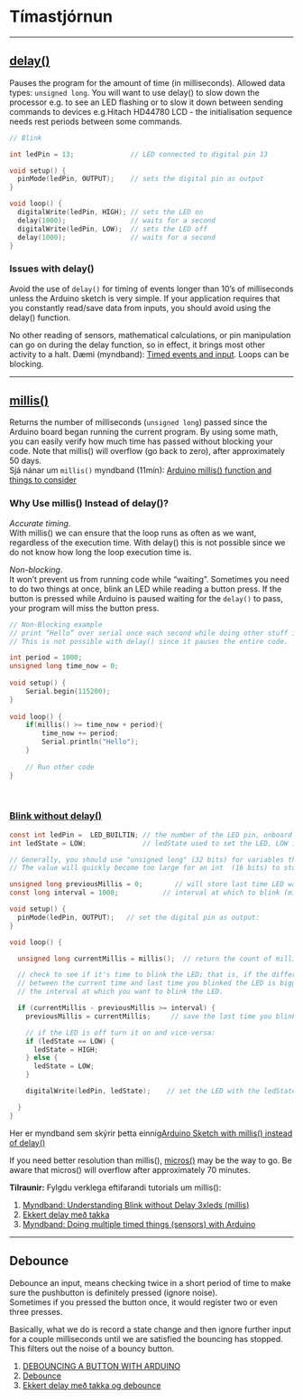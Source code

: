 # Tímastjórnun

---

## [delay()](https://www.arduino.cc/reference/en/language/functions/time/delay/)
Pauses the program for the amount of time (in milliseconds). Allowed data types: `unsigned long`.
You will want to use delay() to slow down the processor e.g. to see an LED flashing or to slow it down between sending commands to devices e.g.Hitach HD44780 LCD - the initialisation sequence needs rest periods between some commands. 

```C
// Blink

int ledPin = 13;              // LED connected to digital pin 13

void setup() {
  pinMode(ledPin, OUTPUT);    // sets the digital pin as output
}

void loop() {
  digitalWrite(ledPin, HIGH); // sets the LED on
  delay(1000);                // waits for a second
  digitalWrite(ledPin, LOW);  // sets the LED off
  delay(1000);                // waits for a second
}
```

### Issues with delay()
Avoid the use of `delay()` for timing of events longer than 10’s of milliseconds unless the Arduino sketch is very simple. If your application requires that you constantly read/save data from inputs, you should avoid using the delay() function. 

No other reading of sensors, mathematical calculations, or pin manipulation can go on during the delay function, so in effect, it brings most other activity to a halt. Dæmi (myndband):  [Timed events and input](https://youtu.be/V27nRZO2-Bk?t=136).  Loops can be blocking.

<!--
[Tight Loops and Blocking Code](https://www.youtube.com/watch?v=IyxY1uQyY9U)
[Overlap events](https://www.youtube.com/watch?v=ib3PGI3Zrmc) 
-->
<!--
_Certain things do go on while the delay() function is controlling the Atmega chip, however, because the delay function does not disable interrupts. 
Serial communication that appears at the RX pin is recorded, PWM (analogWrite) values and pin states are maintained, and interrupts will work as they should._
-->

---

## [millis()](https://www.arduino.cc/reference/en/language/functions/time/millis/)

Returns the number of milliseconds (`unsigned long`) passed since the Arduino board began running the current program. By using some math, you can easily verify how much time has passed without blocking your code. 
Note that millis() will overflow (go back to zero), after approximately 50 days. 
<br>Sjá nánar um `millis()` myndband (11mín): [Arduino millis() function and things to consider](https://www.youtube.com/watch?v=qn8SP93L3iQ)


### Why Use millis() Instead of delay()?
*Accurate timing*. <br>
With millis() we can ensure that the loop runs as often as we want, regardless of the execution time. With delay() this is not possible since we do not know how long the loop execution time is.
<br>

*Non-blocking*. <br>
It won’t prevent us from running code while “waiting”. Sometimes you need to do two things at once, blink an LED while reading a button press. If the button is pressed while Arduino is paused waiting for the `delay()` to pass, your program will miss the button press. 

```C
// Non-Blocking example 
// print “Hello” over serial once each second while doing other stuff in the meantime. 
// This is not possible with delay() since it pauses the entire code.

int period = 1000;
unsigned long time_now = 0;
 
void setup() {
    Serial.begin(115200);
}
 
void loop() {
    if(millis() >= time_now + period){
        time_now += period;
        Serial.println("Hello");
    }
   
    // Run other code
}
```

<br>

### [Blink without delay()](https://www.arduino.cc/en/Tutorial/BuiltInExamples/BlinkWithoutDelay)

```C
const int ledPin =  LED_BUILTIN; // the number of the LED pin, onboard led, pin 13 
int ledState = LOW;              // ledState used to set the LED, LOW is off

// Generally, you should use "unsigned long" (32 bits) for variables that hold time
// The value will quickly become too large for an int  (16 bits) to store

unsigned long previousMillis = 0;        // will store last time LED was updated
const long interval = 1000;           // interval at which to blink (milliseconds)

void setup() {
  pinMode(ledPin, OUTPUT);   // set the digital pin as output:
}

void loop() {

  unsigned long currentMillis = millis();  // return the count of millis since program started to run.

  // check to see if it's time to blink the LED; that is, if the difference
  // between the current time and last time you blinked the LED is bigger than
  // the interval at which you want to blink the LED.

  if (currentMillis - previousMillis >= interval) {
    previousMillis = currentMillis;     // save the last time you blinked the LED

    // if the LED is off turn it on and vice-versa:
    if (ledState == LOW) {
      ledState = HIGH;
    } else {
      ledState = LOW;
    }

    digitalWrite(ledPin, ledState);    // set the LED with the ledState of the variable:

  }
}

```
Her er myndband sem skýrir þetta einnig[Arduino Sketch with millis() instead of delay()](https://www.youtube.com/watch?v=BYKQ9rk0FEQ)

If you need better resolution than millis(), [micros()](https://www.arduino.cc/reference/en/language/functions/time/micros/) may be the way to go. Be aware that micros() will overflow after approximately 70 minutes.

**Tilraunir:** Fylgdu verklega eftifarandi tutorials um millis():
1. [Myndband: Understanding Blink without Delay 3xleds (millis)](https://wokwi.com/playground/blink-without-delay-3-leds)
1. [Ekkert delay með takka](https://github.com/VESM2VT/Efni/blob/main/Kodi/no_delay.ino)
1. [Myndband: Doing multiple timed things (sensors) with Arduino](https://www.youtube.com/watch?v=hD3cR25MbW8)

---

## Debounce
Debounce an input, means checking twice in a short period of time to make sure the pushbutton is definitely pressed (ignore noise). 
<br>Sometimes if you pressed the button once, it would register two or even three presses.

Basically, what we do is record a state change and then ignore further input for a couple milliseconds until we are satisfied the bouncing has stopped. This filters out the noise of a bouncy button.

1. [DEBOUNCING A BUTTON WITH ARDUINO](https://www.programmingelectronics.com/debouncing-a-button-with-arduino/)
1. [Debounce](https://www.arduino.cc/en/Tutorial/BuiltInExamples/Debounce)
1. [Ekkert delay með takka og debounce](https://github.com/VESM2VT/Efni/blob/main/Kodi/no_delay_debounce.ino)

